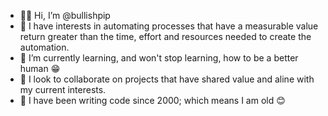- 👋🏼 Hi, I’m @bullishpip
- 👀 I have interests in automating processes that have a measurable value return greater than the time, effort and resources needed to create the automation.
- 🌱 I’m currently learning, and won't stop learning, how to be a better human 😁
- 💞️ I look to collaborate on projects that have shared value and aline with my current interests.
- 💾 I have been writing code since 2000; which means I am old 😊 

<!---
bullishpip/bullishpip is a ✨ special ✨ repository because its `README.md` (this file) appears on your GitHub profile.
You can click the Preview link to take a look at your changes.
--->
